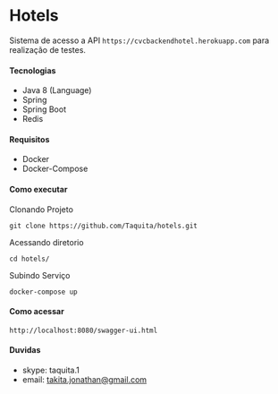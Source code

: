 # Hotels

Sistema de acesso a API `https://cvcbackendhotel.herokuapp.com` para realização de testes.

#### Tecnologias

- Java 8 (Language)
- Spring
- Spring Boot
- Redis

#### Requisitos

- Docker    
- Docker-Compose

#### Como executar

Clonando Projeto

`git clone https://github.com/Taquita/hotels.git`

Acessando diretorio

`cd hotels/`

Subindo Serviço

`docker-compose up`

#### Como acessar

`http://localhost:8080/swagger-ui.html`

#### Duvidas

- skype: taquita.1
- email: takita.jonathan@gmail.com
